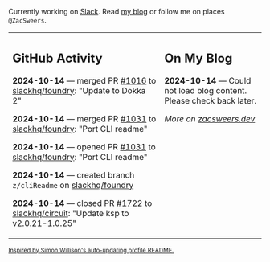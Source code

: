Currently working on [Slack](https://slack.com/). Read [my blog](https://zacsweers.dev/) or follow me on places `@ZacSweers`.

<table><tr><td valign="top" width="60%">

## GitHub Activity
<!-- githubActivity starts -->
**2024-10-14** — merged PR [#1016](https://github.com/slackhq/foundry/pull/1016) to [slackhq/foundry](https://github.com/slackhq/foundry): "Update to Dokka 2"

**2024-10-14** — merged PR [#1031](https://github.com/slackhq/foundry/pull/1031) to [slackhq/foundry](https://github.com/slackhq/foundry): "Port CLI readme"

**2024-10-14** — opened PR [#1031](https://github.com/slackhq/foundry/pull/1031) to [slackhq/foundry](https://github.com/slackhq/foundry): "Port CLI readme"

**2024-10-14** — created branch `z/cliReadme` on [slackhq/foundry](https://github.com/slackhq/foundry)

**2024-10-14** — closed PR [#1722](https://github.com/slackhq/circuit/pull/1722) to [slackhq/circuit](https://github.com/slackhq/circuit): "Update ksp to v2.0.21-1.0.25"
<!-- githubActivity ends -->
</td><td valign="top" width="40%">

## On My Blog
<!-- blog starts -->
**2024-10-14** — Could not load blog content. Please check back later.
<!-- blog ends -->
_More on [zacsweers.dev](https://zacsweers.dev/)_
</td></tr></table>

<sub><a href="https://simonwillison.net/2020/Jul/10/self-updating-profile-readme/">Inspired by Simon Willison's auto-updating profile README.</a></sub>